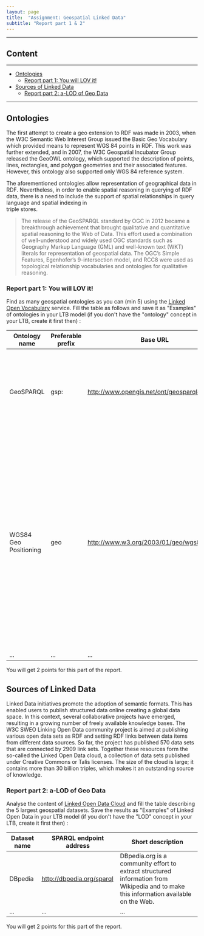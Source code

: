 ```yaml
---
layout: page
title:  "Assignment: Geospatial Linked Data"
subtitle: "Report part 1 & 2"
---
```




---------------

## Content
---

- [Ontologies](#onto)
  - [Report part 1: You will LOV it!](#lov)
- [Sources of Linked Data](#sources)
  - [Report part 2: a-LOD of Geo Data](#lodv)

--------------


## Ontologies <a name="onto"></a>

The first attempt to create a geo extension to RDF was made in 2003, 
when the W3C Semantic Web Interest Group issued the Basic Geo Vocabulary 
which provided means to represent 
WGS 84 points in RDF. This work was further extended, and in 2007, the W3C 
Geospatial Incubator Group released the GeoOWL 
ontology, which supported the description of points, lines, rectangles, 
and polygon geometries and their associated features. However, this ontology 
also supported only WGS 84 reference system.

The aforementioned ontologies allow representation of 
geographical data in RDF. Nevertheless, in order to enable spatial 
reasoning in querying of RDF data, there is a need to include the 
support of spatial relationships in query language and spatial indexing in  
triple stores. 

>The release of the GeoSPARQL standard by OGC in 2012 became a breakthrough achievement that 
brought qualitative and quantitative spatial reasoning to the Web of Data. 
This effort used a combination of well-understood and widely used OGC standards such as Geography Markup Language (GML) 
and well-known text (WKT) literals for representation of geospatial data. The OGC’s Simple Features, 
Egenhofer’s 9-intersection model, and RCC8 were used as topological relationship vocabularies and ontologies 
for qualitative reasoning. 

### Report part 1: You will LOV it! <a name="lov"></a>

Find as many geospatial ontologies as you can (min 5) 
using the [Linked Open Vocabulary](https://lov.linkeddata.es/dataset/lov) 
service. Fill the table as follows and save it as "Examples" of ontologies in your LTB model 
(if you don't have the "ontology" concept in your LTB, create it first then) :

| Ontology name | Preferable prefix | Base URL | Short description |
| ---- | --- | ------ | ------------------ |
| GeoSPARQL | gsp: | http://www.opengis.net/ont/geosparql# | The OGC GeoSPARQL standard supports representing and querying geospatial data on the Semantic Web |
| WGS84 Geo Positioning | geo | http://www.w3.org/2003/01/geo/wgs84_pos# | Basic Geo (WGS84 lat/long) Vocabulary. This is a basic RDF vocabulary that provides the Semantic Web community with a namespace for representing lat(itude), long(itude) and other information about spatially-located things, using WGS84 as a reference datum. |
| ... | ... | ... | ... |

You will get 2 points for this part of the report. 

## Sources of Linked Data <a name="sources"></a>

Linked Data initiatives promote the adoption of semantic formats. 
This has enabled users to publish structured data online creating a 
global data space. In this context, several collaborative projects have 
emerged, resulting in a growing number of freely available knowledge bases. 
The W3C SWEO Linking Open Data community project is aimed at publishing 
various open data sets as RDF and setting RDF links between data items from 
different data sources. So far, the project has published 570 data sets that 
are connected by 2909 link sets. Together these resources form the so-called 
the Linked Open Data cloud, a collection of data sets published under 
Creative Commons or Talis licenses. 
The size of the cloud is large; it contains more than 30 billion triples, 
which makes it an outstanding source of knowledge.

### Report part 2: a-LOD of Geo Data <a name="sources"></a>

Analyse the content of [Linked Open Data Cloud](https://lod-cloud.net/) and 
 fill the table describing the 5 largest geospatial datasets. Save the results 
 as "Examples" of Linked Open Data in your LTB model 
 (if you don't have the "LOD" concept in your LTB, create it first then) :

| Dataset name | SPARQL endpoint address | Short description |
| ---- | --- | -------------- |
| DBpedia | <http://dbpedia.org/sparql> | DBpedia.org is a community effort to extract structured information from Wikipedia and to make this information available on the Web.  |
| ... | ... | ... |

You will get 2 points for this part of the report. 